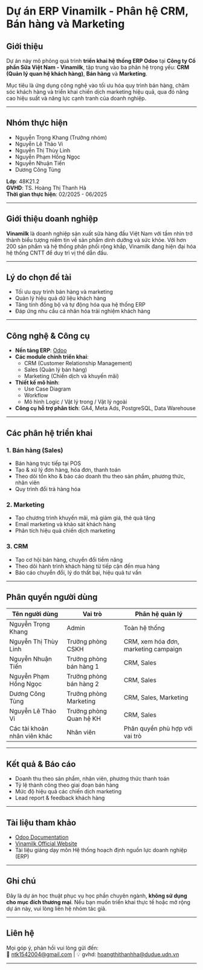 # Dự án ERP Vinamilk - Phân hệ CRM, Bán hàng và Marketing

## Giới thiệu

Dự án này mô phỏng quá trình **triển khai hệ thống ERP Odoo** tại **Công ty Cổ phần Sữa Việt Nam - Vinamilk**, tập trung vào ba phân hệ trọng yếu: **CRM (Quản lý quan hệ khách hàng)**, **Bán hàng** và **Marketing**. 

Mục tiêu là ứng dụng công nghệ vào tối ưu hóa quy trình bán hàng, chăm sóc khách hàng và triển khai chiến dịch marketing hiệu quả, qua đó nâng cao hiệu suất và năng lực cạnh tranh của doanh nghiệp.

---

## Nhóm thực hiện

- Nguyễn Trọng Khang (Trưởng nhóm)
- Nguyễn Lê Thảo Vi
- Nguyễn Thị Thùy Linh
- Nguyễn Phạm Hồng Ngọc
- Nguyễn Nhuận Tiến
- Dương Công Tùng

**Lớp**: 48K21.2  
**GVHD**: TS. Hoàng Thị Thanh Hà  
**Thời gian thực hiện**: 02/2025 - 06/2025

---

## Giới thiệu doanh nghiệp

**Vinamilk** là doanh nghiệp sản xuất sữa hàng đầu Việt Nam với tầm nhìn trở thành biểu tượng niềm tin về sản phẩm dinh dưỡng và sức khỏe. Với hơn 200 sản phẩm và hệ thống phân phối rộng khắp, Vinamilk đang hiện đại hóa hệ thống CNTT để duy trì vị thế dẫn đầu.

---

## Lý do chọn đề tài

- Tối ưu quy trình bán hàng và marketing
- Quản lý hiệu quả dữ liệu khách hàng
- Tăng tính đồng bộ và tự động hóa qua hệ thống ERP
- Đáp ứng nhu cầu cá nhân hóa trải nghiệm khách hàng

---

## Công nghệ & Công cụ

- **Nền tảng ERP**: [Odoo](https://www.odoo.com/)
- **Các module chính triển khai**:
  - CRM (Customer Relationship Management)
  - Sales (Quản lý bán hàng)
  - Marketing (Chiến dịch và khuyến mãi)
- **Thiết kế mô hình**:
  - Use Case Diagram
  - Workflow
  - Mô hình Logic / Vật lý trong / Vật lý ngoài
- **Công cụ hỗ trợ phân tích**: GA4, Meta Ads, PostgreSQL, Data Warehouse

---

## Các phân hệ triển khai

### 1. Bán hàng (Sales)

- Bán hàng trực tiếp tại POS
- Tạo & xử lý đơn hàng, hóa đơn, thanh toán
- Theo dõi tồn kho & báo cáo doanh thu theo sản phẩm, phương thức, nhân viên
- Quy trình đổi trả hàng hóa

### 2. Marketing

- Tạo chương trình khuyến mãi, mã giảm giá, thẻ quà tặng
- Email marketing và khảo sát khách hàng
- Phân tích hiệu quả chiến dịch marketing

### 3. CRM

- Tạo cơ hội bán hàng, chuyển đổi tiềm năng
- Theo dõi hành trình khách hàng từ tiếp cận đến mua hàng
- Báo cáo chuyển đổi, lý do thất bại, hiệu quả tư vấn

---

## Phân quyền người dùng

| Tên người dùng            | Vai trò              | Phân hệ quản lý                      |
|---------------------------|----------------------|--------------------------------------|
| Nguyễn Trọng Khang        | Admin                | Toàn hệ thống                        |
| Nguyễn Thị Thùy Linh      | Trưởng phòng CSKH    | CRM, xem hóa đơn, marketing campaign |
| Nguyễn Nhuận Tiến         | Trưởng phòng bán hàng 1 | CRM, Sales                        |
| Nguyễn Phạm Hồng Ngọc     | Trưởng phòng bán hàng 2 | CRM, Sales                        |
| Dương Công Tùng           | Trưởng phòng Marketing | CRM, Sales, Marketing             |
| Nguyễn Lê Thảo Vi         | Trưởng phòng Quan hệ KH | CRM, Sales                       |
| Các tài khoản nhân viên khác | Nhân viên           | Phân quyền phù hợp với vai trò       |

---

## Kết quả & Báo cáo

- Doanh thu theo sản phẩm, nhân viên, phương thức thanh toán
- Tỷ lệ thành công theo giai đoạn bán hàng
- Mức độ hiệu quả các chiến dịch marketing
- Lead report & feedback khách hàng


---

## Tài liệu tham khảo

- [Odoo Documentation](https://www.odoo.com/documentation)
- [Vinamilk Official Website](https://www.vinamilk.com.vn/)
- Tài liệu giảng dạy môn Hệ thống hoạch định nguồn lực doanh nghiệp (ERP)

---

## Ghi chú

Đây là dự án học thuật phục vụ học phần chuyên ngành, **không sử dụng cho mục đích thương mại**. Nếu bạn muốn triển khai thực tế hoặc mở rộng dự án này, vui lòng liên hệ nhóm tác giả.

---

## Liên hệ

Mọi góp ý, phản hồi vui lòng gửi đến:  
📩 ntk1542004@gmail.com | 💡 gvhd: hoangthithanhha@dudue.udn.vn

---

